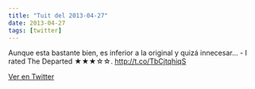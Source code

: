 ```yaml
---
title: "Tuit del 2013-04-27"
date: 2013-04-27
tags: [twitter]
---
```


Aunque esta bastante bien, es inferior a la original y quizá innecesar... - I rated The Departed ★★★☆☆. http://t.co/TbCjtqhiqS



[Ver en Twitter](https://twitter.com/i/web/status/328293895001763840)
